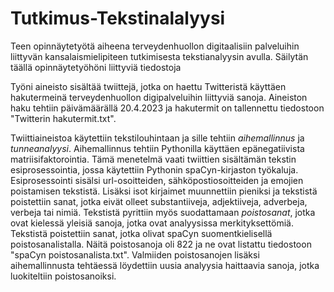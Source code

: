 # Tutkimus-Tekstinalalyysi
Teen opinnäytetyötä aiheena terveydenhuollon digitaalisiin palveluihin liittyvän kansalaismielipiteen tutkimisesta tekstianalyysin avulla. Säilytän täällä opinnäytetyöhöni liittyviä tiedostoja

Työni aineisto sisältää twiittejä, jotka on haettu Twitteristä käyttäen hakutermeinä terveydenhuollon digipalveluihin liittyviä sanoja. Aineiston haku tehtiin päivämäärällä 20.4.2023 ja hakutermit on tallennettu tiedostoon "Twitterin hakutermit.txt". 

Twiittiaineistoa käytettiin tekstilouhintaan ja sille tehtiin *aihemallinnus* ja *tunneanalyysi*. Aihemallinnus tehtiin Pythonilla käyttäen epänegatiivista matriisifaktorointia. Tämä menetelmä vaati twiittien sisältämän tekstin esiprosessointia, jossa käytettiin Pythonin spaCyn-kirjaston työkaluja. Esiprosessointi sisälsi url-osoitteiden, sähköpostiosoitteiden ja emojien poistamisen tekstistä. Lisäksi isot kirjaimet muunnettiin pieniksi ja tekstistä poistettiin sanat, jotka eivät olleet substantiiveja, adjektiiveja, adverbeja, verbeja tai nimiä. Tekstistä pyrittiin myös suodattamaan *poistosanat*, jotka ovat kielessä yleisiä sanoja, jotka ovat analyysissa merkityksettömiä. Tekstistä poistettiin sanat, jotka olivat spaCyn suomentkielisellä poistosanalistalla. Näitä poistosanoja oli 822 ja ne ovat listattu tiedostoon "spaCyn poistosanalista.txt". Valmiiden poistosanojen lisäksi aihemallinnusta tehtäessä löydettiin uusia analyysia haittaavia sanoja, jotka luokiteltiin poistosanoiksi.
